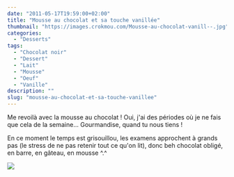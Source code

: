 ```yaml
---
date: "2011-05-17T19:59:00+02:00"
title: "Mousse au chocolat et sa touche vanillée"
thumbnail: "https://images.crokmou.com/Mousse-au-chocolat-vanill--.jpg"
categories:
  - "Desserts"
tags:
  - "Chocolat noir"
  - "Dessert"
  - "Lait"
  - "Mousse"
  - "Oeuf"
  - "Vanille"
description: ""
slug: "mousse-au-chocolat-et-sa-touche-vanillee"
---
```


Me revoilà avec la mousse au chocolat ! Oui, j'ai des périodes où je ne fais que cela de la semaine... Gourmandise, quand tu nous tiens !

En ce moment le temps est grisouillou, les examens approchent à grands pas (le stress de ne pas retenir tout ce qu'on lit), donc beh chocolat obligé, en barre, en gâteau, en mousse ^.^

[![](http://4.bp.blogspot.com/-bXES67U_fjg/TsFxmeL-4vI/AAAAAAAABJg/Znyob7y7zZw/s1600/Mousse+choco+vanille.jpg)](http://4.bp.blogspot.com/-bXES67U_fjg/TsFxmeL-4vI/AAAAAAAABJg/Znyob7y7zZw/s1600/Mousse+choco+vanille.jpg)

